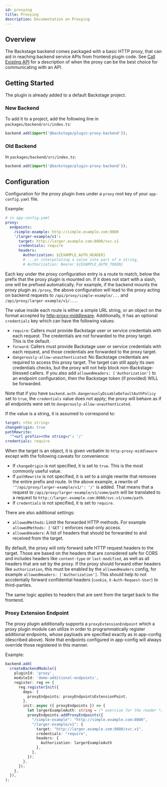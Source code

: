 ```yaml
---
id: proxying
title: Proxying
description: Documentation on Proxying
---
```


## Overview

The Backstage backend comes packaged with a basic HTTP proxy, that can aid in
reaching backend service APIs from frontend plugin code. See
[Call Existing API](call-existing-api.md) for a description of when the proxy
can be the best choice for communicating with an API.

## Getting Started

The plugin is already added to a default Backstage project.

### New Backend

To add it to a project, add the following line in `packages/backend/src/index.ts`:

```ts
backend.add(import('@backstage/plugin-proxy-backend'));
```

### Old Backend

In `packages/backend/src/index.ts`:

```ts
backend.add(import('@backstage/plugin-proxy-backend'));
```

## Configuration

Configuration for the proxy plugin lives under a `proxy` root key of your
`app-config.yaml` file.

Example:

```yaml
# in app-config.yaml
proxy:
  endpoints:
    /simple-example: http://simple.example.com:8080
    '/larger-example/v1':
      target: http://larger.example.com:8080/svc.v1
      credentials: require
      headers:
        Authorization: ${EXAMPLE_AUTH_HEADER}
        # ...or interpolating a value into part of a string,
        # Authorization: Bearer ${EXAMPLE_AUTH_TOKEN}
```

Each key under the proxy configuration entry is a route to match, below the
prefix that the proxy plugin is mounted on. If it does not start with a slash,
one will be prefixed automatically. For example, if the backend mounts the proxy
plugin as `/proxy`, the above configuration will lead to the proxy acting on
backend requests to `/api/proxy/simple-example/...` and
`/api/proxy/larger-example/v1/...`.

The value inside each route is either a simple URL string, or an object on the
format accepted by
[http-proxy-middleware](https://www.npmjs.com/package/http-proxy-middleware).
Additionally, it has an optional `credentials` key which can have the following
values:

- `require`: Callers must provide Backstage user or service credentials with
  each request. The credentials are not forwarded to the proxy target. This is
  the default.
- `forward`: Callers must provide Backstage user or service credentials with
  each request, and those credentials are forwarded to the proxy target.
- `dangerously-allow-unauthenticated`: No Backstage credentials are required to
  access this proxy target. The target can still apply its own credentials
  checks, but the proxy will not help block non-Backstage-blessed callers. If
  you also add `allowedHeaders: ['Authorization']` to an endpoint configuration,
  then the Backstage token (if provided) WILL be forwarded.

Note that if you have `backend.auth.dangerouslyDisableDefaultAuthPolicy` set to
`true`, the `credentials` value does not apply; the proxy will behave as if all
endpoints were set to `dangerously-allow-unauthenticated`.

If the value is a string, it is assumed to correspond to:

```yaml
target: <the string>
changeOrigin: true
pathRewrite:
  '^<url prefix><the string>/': '/'
credentials: require
```

When the target is an object, it is given verbatim to `http-proxy-middleware`
except with the following caveats for convenience:

- If `changeOrigin` is not specified, it is set to `true`. This is the most
  commonly useful value.
- If `pathRewrite` is not specified, it is set to a single rewrite that removes
  the entire prefix and route. In the above example, a rewrite of
  `'^/api/proxy/larger-example/v1/': '/'` is added. That means that a request to
  `/api/proxy/larger-example/v1/some/path` will be translated to a request to
  `http://larger.example.com:8080/svc.v1/some/path`.
- If `credentials` is not specified, it is set to `require`.

There are also additional settings:

- `allowedMethods`: Limit the forwarded HTTP methods. For example
  `allowedMethods: ['GET']` enforces read-only access.
- `allowedHeaders`: A list of headers that should be forwarded to and received
  from the target.

By default, the proxy will only forward safe HTTP request headers to the target.
Those are based on the headers that are considered safe for CORS and includes
headers like `content-type` or `last-modified`, as well as all headers that are
set by the proxy. If the proxy should forward other headers like
`authorization`, this must be enabled by the `allowedHeaders` config, for
example `allowedHeaders: ['Authorization']`. This should help to not
accidentally forward confidential headers (`cookie`, `X-Auth-Request-User`) to
third-parties.

The same logic applies to headers that are sent from the target back to the
frontend.

### Proxy Extension Endpoint

The proxy plugin additionally supports a `proxyExtensionEndpoint` which a proxy
plugin module can utilize in order to programmatically register additional
endpoints, whose payloads are specified exactly as in app-config (described
above). Note that endpoints configured in app-config will always override those
registered in this manner.

Example:

```ts
backend.add(
  createBackendModule({
    pluginId: 'proxy',
    moduleId: 'demo-additional-endpoints',
    register: reg => {
      reg.registerInit({
        deps: {
          proxyEndpoints: proxyEndpointsExtensionPoint,
        },
        init: async ({ proxyEndpoints }) => {
          let largerExampleAuth: string = /* exercise for the reader */;
          proxyEndpoints.addProxyEndpoints({
            "/simple-example": "http://simple.example.com:8080",
            "/larger-example/v1": {
              target: "http://larger.example.com:8080/svc.v1",
              credentials: "require",
              headers: {
                Authorization: largerExampleAuth
              },
            },
          });
        },
      });
    },
  }),
);
```
